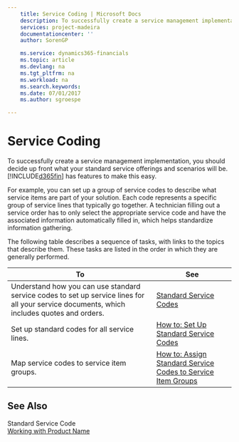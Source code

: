```yaml
---
    title: Service Coding | Microsoft Docs
    description: To successfully create a service management implementation, you should decide up front what your standard service offerings and scenarios will be. [!INCLUDE[d365fin](../../includes/d365fin_md.md)] has features to make this easy.
    services: project-madeira
    documentationcenter: ''
    author: SorenGP

    ms.service: dynamics365-financials
    ms.topic: article
    ms.devlang: na
    ms.tgt_pltfrm: na
    ms.workload: na
    ms.search.keywords:
    ms.date: 07/01/2017
    ms.author: sgroespe

---
```

# Service Coding
To successfully create a service management implementation, you should decide up front what your standard service offerings and scenarios will be. [!INCLUDE[d365fin](../../includes/d365fin_md.md)] has features to make this easy.  
  
 For example, you can set up a group of service codes to describe what service items are part of your solution. Each code represents a specific group of service lines that typically go together. A technician filling out a service order has to only select the appropriate service code and have the associated information automatically filled in, which helps standardize information gathering.  
  
 The following table describes a sequence of tasks, with links to the topics that describe them. These tasks are listed in the order in which they are generally performed.  
  
|**To**|**See**|  
|------------|-------------|  
|Understand how you can use standard service codes to set up service lines for all your service documents, which includes quotes and orders.|[Standard Service Codes](../standard-service-codes.md)|  
|Set up standard codes for all service lines.|[How to: Set Up Standard Service Codes](../how-to-set-up-standard-service-codes.md)|  
|Map service codes to service item groups.|[How to: Assign Standard Service Codes to Service Item Groups](../how-to-assign-standard-service-codes-to-service-item-groups.md)|  
  
## See Also  
 Standard Service Code   
 [Working with Product Name](../working-with-$-p_1-product-name-$-.md)